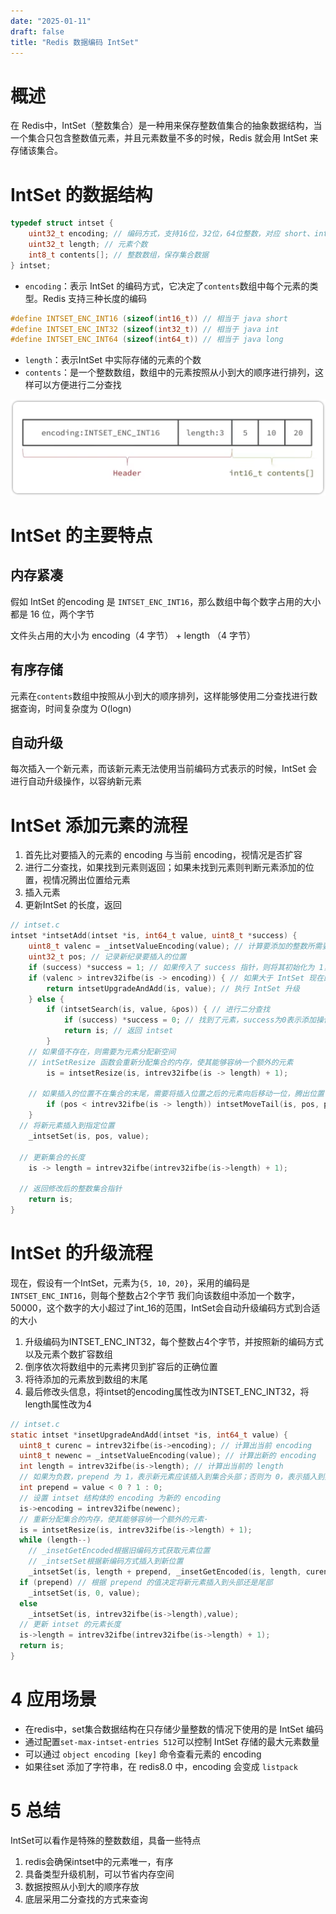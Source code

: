 ```yaml
---
date: "2025-01-11"
draft: false
title: "Redis 数据编码 IntSet"
---
```


# 概述

在 Redis中，IntSet（整数集合）是一种用来保存整数值集合的抽象数据结构，当一个集合只包含整数值元素，并且元素数量不多的时候，Redis 就会用 IntSet 来存储该集合。

# IntSet 的数据结构

```c
typedef struct intset {
	uint32_t encoding; // 编码方式，支持16位，32位，64位整数，对应 short、int、long
	uint32_t length; // 元素个数
	int8_t contents[]; // 整数数组，保存集合数据
} intset; 
```

* `encoding`：表示 IntSet 的编码方式，它决定了`contents`数组中每个元素的类型。Redis 支持三种长度的编码

```c
#define INTSET_ENC_INT16 (sizeof(int16_t)) // 相当于 java short
#define INTSET_ENC_INT32 (sizeof(int32_t)) // 相当于 java int
#define INTSET_ENC_INT64 (sizeof(int64_t)) // 相当于 java long
```

* `length`：表示IntSet 中实际存储的元素的个数
* `contents`：是一个整数数组，数组中的元素按照从小到大的顺序进行排列，这样可以方便进行二分查找



![intset的结构](./images/intset的结构.png)

# IntSet 的主要特点

## 内存紧凑

假如 IntSet 的encoding 是 `INTSET_ENC_INT16`，那么数组中每个数字占用的大小都是 16 位，两个字节

文件头占用的大小为 encoding（4 字节） + length （4 字节）

## 有序存储

元素在`contents`数组中按照从小到大的顺序排列，这样能够使用二分查找进行数据查询，时间复杂度为 O(logn)

## 自动升级

每次插入一个新元素，而该新元素无法使用当前编码方式表示的时候，IntSet 会进行自动升级操作，以容纳新元素

# IntSet 添加元素的流程

1. 首先比对要插入的元素的 encoding 与当前 encoding，视情况是否扩容
2. 进行二分查找，如果找到元素则返回；如果未找到元素则判断元素添加的位置，视情况腾出位置给元素
3. 插入元素
4. 更新IntSet 的长度，返回

```c
// intset.c
intset *intsetAdd(intset *is, int64_t value, uint8_t *success) {
	uint8_t valenc = _intsetValueEncoding(value); // 计算要添加的整数所需要的 encoding
	uint32_t pos; // 记录新纪录要插入的位置
	if (success) *success = 1; // 如果传入了 success 指针，则将其初始化为 1，表示添加操作默认为成功
	if (valenc > intrev32ifbe(is -> encoding)) { // 如果大于 IntSet 现在的 encoding
		return intsetUpgradeAndAdd(is, value); // 执行 IntSet 升级
	} else {
		if (intsetSearch(is, value, &pos)) { // 进行二分查找
			if (success) *success = 0; // 找到了元素，success为0表示添加操作失败
			return is; // 返回 intset
		}
    // 如果值不存在，则需要为元素分配新空间
    // intSetResize 函数会重新分配集合的内存，使其能够容纳一个额外的元素
		is = intsetResize(is, intrev32ifbe(is -> length) + 1);
    
    // 如果插入的位置不在集合的末尾，需要将插入位置之后的元素向后移动一位，腾出位置
		if (pos < intrev32ifbe(is -> length)) intsetMoveTail(is, pos, pos + 1);
	}
  // 将新元素插入到指定位置
	_intsetSet(is, pos, value);
  
  // 更新集合的长度
	is -> length = intrev32ifbe(intrev32ifbe(is->length) + 1);
  
  // 返回修改后的整数集合指针
	return is;
}
```

# IntSet 的升级流程

现在，假设有一个IntSet，元素为`{5, 10, 20}`，采用的编码是`INTSET_ENC_INT16`，则每个整数占2个字节
我们向该数组中添加一个数字，50000，这个数字的大小超过了int_16的范围，IntSet会自动升级编码方式到合适的大小

1. 升级编码为INTSET_ENC_INT32，每个整数占4个字节，并按照新的编码方式以及元素个数扩容数组
2. 倒序依次将数组中的元素拷贝到扩容后的正确位置
3. 将待添加的元素放到数组的末尾 
4. 最后修改头信息，将intset的encoding属性改为INTSET_ENC_INT32，将length属性改为4

```c
// intset.c
static intset *insetUpgradeAndAdd(intset *is, int64_t value) {
  uint8_t curenc = intrev32ifbe(is->encoding); // 计算出当前 encoding
  uint8_t newenc = _intsetValueEncoding(value); // 计算出新的 encoding
  int length = intrev32ifbe(is->length); // 计算出当前的 length
  // 如果为负数，prepend 为 1，表示新元素应该插入到集合头部；否则为 0，表示插入到集合尾部
  int prepend = value < 0 ? 1 : 0;
  // 设置 intset 结构体的 encoding 为新的 encoding
  is->encoding = intrev32ifbe(newenc);
  // 重新分配集合的内存，使其能够容纳一个额外的元素·
  is = intsetResize(is, intrev32ifbe(is->length) + 1);
  while (length--)
    // _insetGetEncoded根据旧编码方式获取元素位置
    // _intsetSet根据新编码方式插入到新位置
    _intsetSet(is, length + prepend, _insetGetEncoded(is, length, curenc));
  if (prepend) // 根据 prepend 的值决定将新元素插入到头部还是尾部
    _intsetSet(is, 0, value);
  else
    _intsetSet(is, intrev32ifbe(is->length),value);
  // 更新 intset 的元素长度
  is->length = intrev32ifbe(intrev32ifbe(is->length) + 1);
  return is;
}
```

# 4 应用场景

* 在redis中，set集合数据结构在只存储少量整数的情况下使用的是 IntSet 编码
* 通过配置`set-max-intset-entries 512`可以控制 IntSet 存储的最大元素数量
* 可以通过 `object encoding [key]` 命令查看元素的 encoding
* 如果往set 添加了字符串，在 redis8.0 中，encoding 会变成 `listpack`
# 5 总结

IntSet可以看作是特殊的整数数组，具备一些特点
1. redis会确保intset中的元素唯一，有序
2. 具备类型升级机制，可以节省内存空间
3. 数据按照从小到大的顺序存放
4. 底层采用二分查找的方式来查询